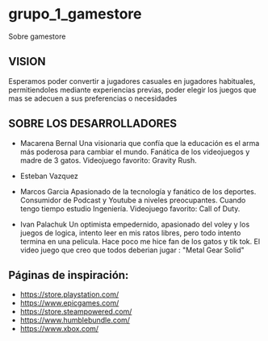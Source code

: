 # grupo_1_gamestore

Sobre gamestore

## VISION
Esperamos poder convertir a jugadores casuales en jugadores habituales, permitiendoles mediante experiencias previas, poder elegir los juegos que mas se adecuen a sus preferencias o necesidades

## SOBRE LOS DESARROLLADORES

 - Macarena Bernal 
    Una visionaria que confía que la educación es el arma más poderosa para cambiar el mundo. Fanática de los videojuegos y madre de 3 gatos. Videojuego favorito: Gravity Rush.

 - Esteban Vazquez

 - Marcos Garcia
    Apasionado de la tecnología y fanático de los deportes. Consumidor de Podcast y Youtube a niveles preocupantes. Cuando tengo tiempo estudio Ingeniería. Videojuego favorito: Call of Duty.

 - Ivan Palachuk
    Un optimista empedernido, apasionado del voley y los juegos de logica, intento leer en mis ratos libres, pero todo intento termina en una pelicula. Hace poco me hice fan de los gatos y tik tok. El video juego que creo que todos deberian jugar : "Metal Gear Solid"

## Páginas de inspiración:

 - https://store.playstation.com/
 - https://www.epicgames.com/
 - https://store.steampowered.com/
 - https://www.humblebundle.com/
 - https://www.xbox.com/




